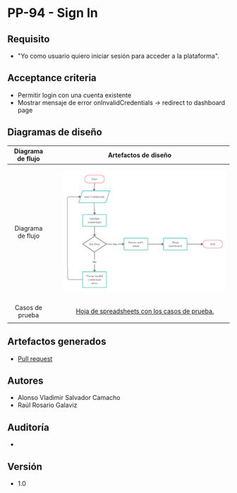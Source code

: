 # PP-94 - Sign In

## Requisito

- "Yo como usuario quiero iniciar sesión para acceder a la plataforma".

## Acceptance criteria

- Permitir login con una cuenta existente
- 
    Mostrar mensaje de error onInvalidCredentials → redirect to dashboard page

## Diagramas de diseño

<table>
  <theader >
    <th >Diagrama de flujo</th>
      <th style="text-align:center">Artefactos de diseño</th>
  </theader>

  <tbody align="center">
    <tr >
      <td >Diagrama de flujo</td>
      <td>
        <ul>
          <img src="../assets/Auth.jpg"/>
        </ul>
      </td>
    </tr>
    <tr>
      <td>Casos de prueba</td>
      <td>
        <ul>
          <a href="https://docs.google.com/spreadsheets/d/16ehQSnRzp1Ajum9x7SWQOgrrmd7syu8VT2m2APsHofw/edit#gid=0">Hoja de spreadsheets con los casos de prueba.</a>
        </ul>
      </td>
    </tr>
  </tbody>
</table>

## Artefactos generados

- <a href="https://github.com/Taro-IT/frappe/pull/23">Pull request</a>


## Autores

- Alonso Vladimir Salvador Camacho
- Raúl Rosario Galaviz

## Auditoría
-
  

## Versión

- 1.0
